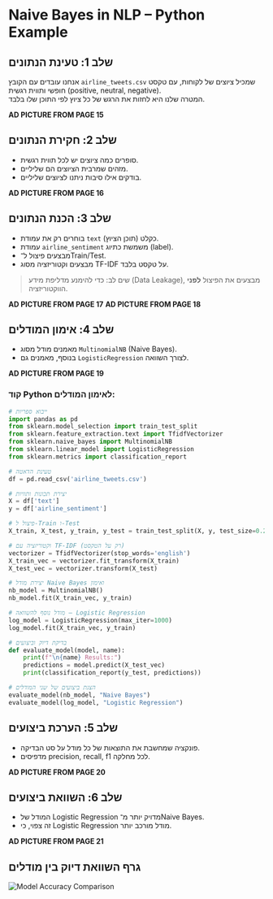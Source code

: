 # Naive Bayes in NLP – Python Example

## שלב 1: טעינת הנתונים

אנחנו עובדים עם הקובץ `airline_tweets.csv` שמכיל ציוצים של לקוחות, עם טקסט חופשי ותווית רגשית (positive, neutral, negative).  
המטרה שלנו היא לחזות את הרגש של כל ציוץ לפי התוכן שלו בלבד.

**AD PICTURE FROM PAGE 15**

## שלב 2: חקירת הנתונים

- סופרים כמה ציוצים יש לכל תווית רגשית.
- מזהים שמרבית הציוצים הם שליליים.
- בודקים אילו סיבות ניתנו לציוצים שליליים.

**AD PICTURE FROM PAGE 16**

## שלב 3: הכנת הנתונים

- בוחרים רק את עמודת `text` (תוכן הציוץ) כקלט.
- עמודת `airline_sentiment` משמשת כתיוג (label).
- מבצעים פיצול ל־Train/Test.
- מבצעים וקטוריזציה מסוג TF-IDF על טקסט בלבד.

> שים לב: כדי להימנע מדליפת מידע (Data Leakage), מבצעים את הפיצול **לפני** הווקטוריזציה.

**AD PICTURE FROM PAGE 17**
**AD PICTURE FROM PAGE 18**

## שלב 4: אימון המודלים

- מאמנים מודל מסוג `MultinomialNB` (Naive Bayes).
- בנוסף, מאמנים גם `LogisticRegression` לצורך השוואה.

**AD PICTURE FROM PAGE 19**

### קוד Python לאימון המודלים:

```python
# ייבוא ספריות
import pandas as pd
from sklearn.model_selection import train_test_split
from sklearn.feature_extraction.text import TfidfVectorizer
from sklearn.naive_bayes import MultinomialNB
from sklearn.linear_model import LogisticRegression
from sklearn.metrics import classification_report

# טעינת הדאטה
df = pd.read_csv('airline_tweets.csv')

# יצירת תכונות ותוויות
X = df['text']
y = df['airline_sentiment']

# פיצול ל-Train ו-Test
X_train, X_test, y_train, y_test = train_test_split(X, y, test_size=0.2, random_state=42)

# וקטוריזציה עם TF-IDF (רק על הטקסט)
vectorizer = TfidfVectorizer(stop_words='english')
X_train_vec = vectorizer.fit_transform(X_train)
X_test_vec = vectorizer.transform(X_test)

# יצירת מודל Naive Bayes ואימון
nb_model = MultinomialNB()
nb_model.fit(X_train_vec, y_train)

# מודל נוסף להשוואה – Logistic Regression
log_model = LogisticRegression(max_iter=1000)
log_model.fit(X_train_vec, y_train)

# בדיקת דיוק וביצועים
def evaluate_model(model, name):
    print(f"\n{name} Results:")
    predictions = model.predict(X_test_vec)
    print(classification_report(y_test, predictions))

# הצגת ביצועים של שני המודלים
evaluate_model(nb_model, "Naive Bayes")
evaluate_model(log_model, "Logistic Regression")
```


## שלב 5: הערכת ביצועים

- פונקציה שמחשבת את התוצאות של כל מודל על סט הבדיקה.
- מדפיסים precision, recall, f1 לכל מחלקה.

**AD PICTURE FROM PAGE 20**

## שלב 6: השוואת ביצועים

- המודל של Logistic Regression מדויק יותר מ־Naive Bayes.
- זה צפוי, כי Logistic Regression מודל מורכב יותר.

**AD PICTURE FROM PAGE 21**

## גרף השוואת דיוק בין מודלים

![Model Accuracy Comparison](model_accuracy_comparison.png)